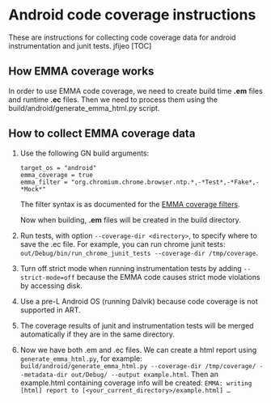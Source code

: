 # Android code coverage instructions

These are instructions for collecting code coverage data for android
instrumentation and junit tests.
jfijeo
[TOC]

## How EMMA coverage works

In order to use EMMA code coverage, we need to create build time **.em** files
and runtime **.ec** files. Then we need to process them using the
build/android/generate_emma_html.py script.

## How to collect EMMA coverage data

1. Use the following GN build arguments:
   ```
   target_os = "android"
   emma_coverage = true
   emma_filter = "org.chromium.chrome.browser.ntp.*,-*Test*,-*Fake*,-*Mock*"
   ```
   The filter syntax is as documented for the [EMMA coverage
   filters](http://emma.sourceforge.net/reference/ch02s06s02.html).

   Now when building, **.em** files will be created in the build directory.
2. Run tests, with option `--coverage-dir <directory>`, to specify where to save
   the .ec file. For example, you can run chrome junit tests:
   `out/Debug/bin/run_chrome_junit_tests --coverage-dir /tmp/coverage`.
3. Turn off strict mode when running instrumentation tests by adding
   `--strict-mode=off` because the EMMA code causes strict mode violations by
   accessing disk.
4. Use a pre-L Android OS (running Dalvik) because code coverage is not
   supported in ART.
5. The coverage results of junit and instrumentation tests will be merged
   automatically if they are in the same directory.
6. Now we have both .em and .ec files. We can create a html report using
   `generate_emma_html.py`, for example:
   `build/android/generate_emma_html.py --coverage-dir /tmp/coverage/
   --metadata-dir out/Debug/ --output example.html`.
   Then an example.html containing coverage info will be created:
   `EMMA: writing [html] report to
   [<your_current_directory>/example.html] …`
